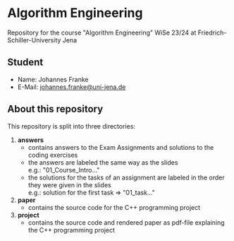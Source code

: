 # Algorithm Engineering
Repository for the course "Algorithm Engineering" WiSe 23/24 at Friedrich-Schiller-University Jena

## Student
- Name: Johannes Franke
- E-Mail: johannes.franke@uni-jena.de

## About this repository
This repository is split into three directories:
1. **answers**
    - contains answers to the Exam Assignments and solutions to the coding exercises
    - the answers are labeled the same way as the slides<br> 
    e.g.: "01_Course_Intro..."
    - the solutions for the tasks of an assignment are labeled in the order they were given in the slides<br>
    e.g.: solution for the first task => "01_task..."
2. **paper**
    - contains the source code for the C++ programming project
3. **project**
    - contains the source code and rendered paper as pdf-file explaining the C++ programming project